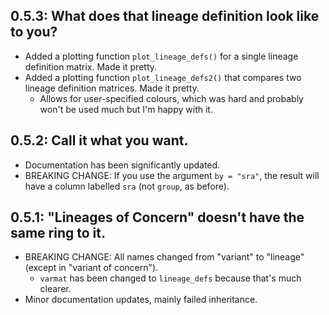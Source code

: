 
## 0.5.3: What does that lineage definition look like to you?

- Added a plotting function `plot_lineage_defs()` for a single lineage definition matrix. Made it pretty.
- Added a plotting function `plot_lineage_defs2()` that compares two lineage definition matrices. Made it pretty.
    - Allows for user-specified colours, which was hard and probably won't be used much but I'm happy with it.

## 0.5.2: Call it what you want.

- Documentation has been significantly updated.
- BREAKING CHANGE: If you use the argument `by = "sra"`, the result will have a column labelled `sra` (not `group`, as before).

## 0.5.1: "Lineages of Concern" doesn't have the same ring to it.

- BREAKING CHANGE: All names changed from "variant" to "lineage" (except in "variant of concern").
    - `varmat` has been changed to `lineage_defs` because that's much clearer.
- Minor documentation updates, mainly failed inheritance.
